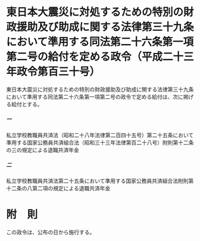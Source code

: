 # 東日本大震災に対処するための特別の財政援助及び助成に関する法律第三十九条において準用する同法第二十六条第一項第二号の給付を定める政令（平成二十三年政令第百三十号）
東日本大震災に対処するための特別の財政援助及び助成に関する法律第三十九条において準用する同法第二十六条第一項第二号の政令で定める給付は、次に掲げる給付とする。
##### 一
私立学校教職員共済法（昭和二十八年法律第二百四十五号）第二十五条において準用する国家公務員共済組合法（昭和三十三年法律第百二十八号）附則第十二条の三の規定による退職共済年金
##### 二
私立学校教職員共済法第二十五条において準用する国家公務員共済組合法附則第十二条の八第二項の規定による退職共済年金
# 附　則
この政令は、公布の日から施行する。
